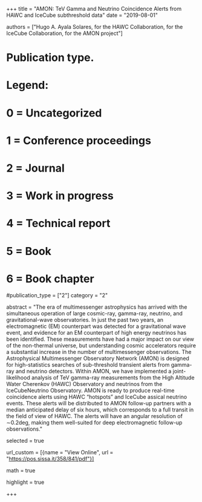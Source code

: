 +++
title = "AMON: TeV Gamma and Neutrino Coincidence Alerts from HAWC and IceCube subthreshold data"
date = "2019-08-01"

authors = ["Hugo A. Ayala Solares, for the HAWC Collaboration, for the IceCube Collaboration, for the AMON project"]

# Publication type.
# Legend:
# 0 = Uncategorized
# 1 = Conference proceedings
# 2 = Journal
# 3 = Work in progress
# 4 = Technical report
# 5 = Book
# 6 = Book chapter
#publication_type = ["2"]
category = "2"

abstract = "The era of multimessenger astrophysics has arrived with the simultaneous operation of large cosmic-ray, gamma-ray, neutrino, and gravitational-wave observatories. In just the past two years, an electromagnetic (EM) counterpart was detected for a gravitational wave event, and evidence for an EM counterpart of high energy neutrinos has been identified. These measurements have had a major impact on our view of the non-thermal universe, but understanding cosmic accelerators require a substantial increase in the number of multimessenger observations. The Astrophysical Multimessenger Observatory Network (AMON) is designed for high-statistics searches of sub-threshold transient alerts from gamma-ray and neutrino detectors. Within AMON, we have implemented a joint-likelihood analysis of TeV gamma-ray measurements from the High Altitude Water Cherenkov (HAWC) Observatory and neutrinos from the IceCubeNeutrino Observatory. AMON is ready to produce real-time coincidence alerts using HAWC “hotspots” and IceCube assical neutrino events. These alerts will be distributed to AMON follow-up partners with a median anticipated delay of six hours, which corresponds to a full transit in the field of view of HAWC. The alerts will have an angular resolution of ∼0.2deg, making them well-suited for deep electromagnetic follow-up observations."

selected = true

url_custom = [{name = "View Online", url = "https://pos.sissa.it/358/841/pdf"}]

math = true

highlight = true

+++
